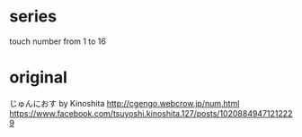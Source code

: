 # series
touch number from 1 to 16

# original
じゅんにおす by Kinoshita
http://cgengo.webcrow.jp/num.html
https://www.facebook.com/tsuyoshi.kinoshita.127/posts/10208849471212229
